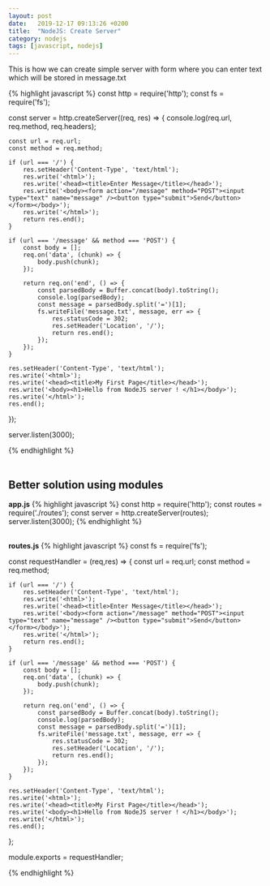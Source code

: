 ```yaml
---
layout: post
date:   2019-12-17 09:13:26 +0200
title:  "NodeJS: Create Server"
category: nodejs
tags: [javascript, nodejs]
---
```

This is how we can create simple server with form where you can enter text which will be stored in message.txt

{% highlight javascript %}
const http = require('http');
const fs = require('fs');

const server = http.createServer((req, res) => {
    console.log(req.url, req.method, req.headers);

    const url = req.url;
    const method = req.method;

    if (url === '/') {
        res.setHeader('Content-Type', 'text/html');
        res.write('<html>');
        res.write('<head><title>Enter Message</title></head>');
        res.write('<body><form action="/message" method="POST"><input type="text" name="message" /><button type="submit">Send</button></form></body>');
        res.write('</html>');
        return res.end();
    }

    if (url === '/message' && method === 'POST') {
        const body = [];
        req.on('data', (chunk) => {
            body.push(chunk);
        });

        return req.on('end', () => {
            const parsedBody = Buffer.concat(body).toString();
            console.log(parsedBody);
            const message = parsedBody.split('=')[1];
            fs.writeFile('message.txt', message, err => {
                res.statusCode = 302;
                res.setHeader('Location', '/');
                return res.end();
            });
        });
    }

    res.setHeader('Content-Type', 'text/html');
    res.write('<html>');
    res.write('<head><title>My First Page</title></head>');
    res.write('<body><h1>Hello from NodeJS server ! </h1></body>');
    res.write('</html>');
    res.end();
});

server.listen(3000);

{% endhighlight %}
<br /><br />


<h2>Better solution using modules</h2>
<b>app.js</b>
{% highlight javascript %}
const http = require('http');
const routes = require('./routes');
const server = http.createServer(routes);
server.listen(3000);
{% endhighlight %}
<br /><br />

<b>routes.js</b>
{% highlight javascript %}
const fs = require('fs');

const requestHandler = (req,res) => {
    const url = req.url;
    const method = req.method;

    if (url === '/') {
        res.setHeader('Content-Type', 'text/html');
        res.write('<html>');
        res.write('<head><title>Enter Message</title></head>');
        res.write('<body><form action="/message" method="POST"><input type="text" name="message" /><button type="submit">Send</button></form></body>');
        res.write('</html>');
        return res.end();
    }

    if (url === '/message' && method === 'POST') {
        const body = [];
        req.on('data', (chunk) => {
            body.push(chunk);
        });

        return req.on('end', () => {
            const parsedBody = Buffer.concat(body).toString();
            console.log(parsedBody);
            const message = parsedBody.split('=')[1];
            fs.writeFile('message.txt', message, err => {
                res.statusCode = 302;
                res.setHeader('Location', '/');
                return res.end();
            });
        });
    }

    res.setHeader('Content-Type', 'text/html');
    res.write('<html>');
    res.write('<head><title>My First Page</title></head>');
    res.write('<body><h1>Hello from NodeJS server ! </h1></body>');
    res.write('</html>');
    res.end();
};

module.exports = requestHandler;

{% endhighlight %}
<br /><br />
